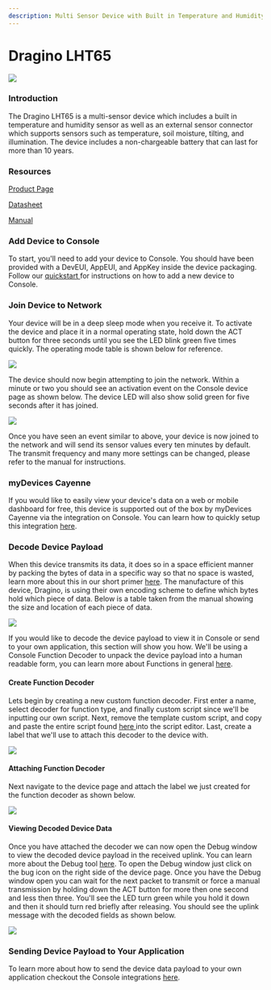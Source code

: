 ```yaml
---
description: Multi Sensor Device with Built in Temperature and Humidity Sensor
---
```


# Dragino LHT65

![](../../.gitbook/assets/lht65_10.jpg)

### Introduction

The Dragino LHT65 is a multi-sensor device which includes a built in temperature and humidity sensor as well as an external sensor connector which supports sensors such as temperature, soil moisture, tilting, and illumination. The device includes a non-chargeable battery that can last for more than 10 years.

### Resources

[Product Page](https://www.dragino.com/products/lora-lorawan-end-node/item/151-lht65.html)

[Datasheet](https://www.dragino.com/downloads/downloads/LHT65/Datasheet_LHT65_LoRaWAN_Temperature_Humidity_Sensor.pdf)

[Manual](https://www.dragino.com/downloads/downloads/LHT65/LHT65_Temperature_Humidity_Sensor_UserManual_v1.7.1.pdf)

### Add Device to Console

To start, you'll need to add your device to Console. You should have been provided with a DevEUI, AppEUI, and AppKey inside the device packaging.  Follow our [quickstart ](../../console/quickstart.md)for instructions on how to add a new device to Console.

### Join Device to Network

Your device will be in a deep sleep mode when you receive it.  To activate the device and place it in a normal operating state, hold down the ACT button for three seconds until you see the LED blink green five times quickly. The operating mode table is shown below for reference.

![](../../.gitbook/assets/lht65_diagram.png)

The device should now begin attempting to join the network. Within a minute or two you should see an activation event on the Console device page as shown below. The device LED will also show solid green for five seconds after it has joined.

![](../../.gitbook/assets/lht65_activation.png)

Once you have seen an event similar to above, your device is now joined to the network and will send its sensor values every ten minutes by default. The transmit frequency and many more settings can be changed, please refer to the manual for instructions.

### myDevices Cayenne

If you would like to easily view your device's data on a web or mobile dashboard for free, this device is supported out of the box by myDevices Cayenne via the integration on Console. You can learn how to quickly setup this integration [here](../../console/integrations/mydevices-cayenne-integration.md).

### Decode Device Payload

When this device transmits its data, it does so in a space efficient manner by packing the bytes of data in a specific way so that no space is wasted, learn more about this in our short primer [here](https://developer.helium.com/console/functions#a-primer-on-encoding-and-decoding). The manufacture of this device, Dragino, is using their own encoding scheme to define which bytes hold which piece of data.  Below is a table taken from the manual showing the size and location of each piece of data.

![](../../.gitbook/assets/lht65_byte_packing.png)

If you would like to decode the device payload to view it in Console or send to your own application, this section will show you how.  We'll be using a Console Function Decoder to unpack the device payload into a human readable form, you can learn more about Functions in general [here](../../console/functions.md).

#### Create Function Decoder

Lets begin by creating a new custom function decoder. First enter a name, select decoder for function type, and finally custom script since we'll be inputting our own script. Next, remove the template custom script, and copy and paste the entire script found [here ](https://www.dragino.com/downloads/downloads/LHT65/payload_decode/ttn_payload_decode_v1.7.txt)into the script editor. Last, create a label that we'll use to attach this decoder to the device with.

![](../../.gitbook/assets/lht65_decoder.png)

#### Attaching Function Decoder

Next navigate to the device page and attach the label we just created for the function decoder as shown below.

![](../../.gitbook/assets/lht65_attach_decoder.png)

#### Viewing Decoded Device Data

Once you have attached the decoder we can now open the Debug window to view the decoded device payload in the received uplink. You can learn more about the Debug tool [here](../../console/debug.md). To open the Debug window just click on the bug icon on the right side of the device page. Once you have the Debug window open you can wait for the next packet to transmit or force a manual transmission by holding down the ACT button for more then one second and less then three. You'll see the LED turn green while you hold it down and then it should turn red briefly after releasing. You should see the uplink message with the decoded fields as shown below.

![](../../.gitbook/assets/lht65_decoded_payload.png)

### Sending Device Payload to Your Application

To learn more about how to send the device data payload to your own application checkout the Console integrations [here](../../console/integrations/).


